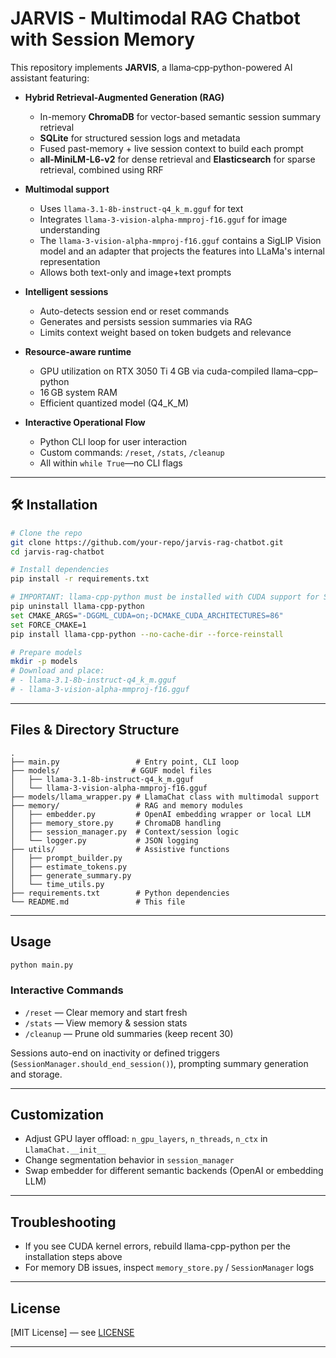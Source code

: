 #  JARVIS - Multimodal RAG Chatbot with Session Memory

This repository implements **JARVIS**, a llama‑cpp‑python-powered AI assistant featuring:

* **Hybrid Retrieval-Augmented Generation (RAG)**

  * In-memory **ChromaDB** for vector-based semantic session summary retrieval
  * **SQLite** for structured session logs and metadata
  * Fused past-memory + live session context to build each prompt
  * **all-MiniLM-L6-v2** for dense retrieval and **Elasticsearch** for sparse retrieval, combined using RRF 

* **Multimodal support**

  * Uses `llama-3.1-8b-instruct-q4_k_m.gguf` for text
  * Integrates `llama-3-vision-alpha-mmproj-f16.gguf` for image understanding
  * The `llama-3-vision-alpha-mmproj-f16.gguf` contains a SigLIP Vision model and an adapter that projects the features into LLaMa's internal representation
  * Allows both text-only and image+text prompts

* **Intelligent sessions**

  * Auto-detects session end or reset commands
  * Generates and persists session summaries via RAG
  * Limits context weight based on token budgets and relevance

* **Resource-aware runtime**

  * GPU utilization on RTX 3050 Ti 4 GB via cuda-compiled llama–cpp–python
  * 16 GB system RAM
  * Efficient quantized model (Q4\_K\_M)

* **Interactive Operational Flow**

  * Python CLI loop for user interaction
  * Custom commands: `/reset`, `/stats`, `/cleanup`
  * All within `while True`—no CLI flags

---

## 🛠 Installation

```bash
# Clone the repo
git clone https://github.com/your-repo/jarvis-rag-chatbot.git
cd jarvis-rag-chatbot

# Install dependencies
pip install -r requirements.txt

# IMPORTANT: llama-cpp-python must be installed with CUDA support for SM86
pip uninstall llama-cpp-python
set CMAKE_ARGS="-DGGML_CUDA=on;-DCMAKE_CUDA_ARCHITECTURES=86"
set FORCE_CMAKE=1
pip install llama-cpp-python --no-cache-dir --force-reinstall

# Prepare models
mkdir -p models
# Download and place:
# - llama-3.1-8b-instruct-q4_k_m.gguf
# - llama-3-vision-alpha-mmproj-f16.gguf
```

---

## Files & Directory Structure

```
.
├── main.py                 # Entry point, CLI loop
├── models/                # GGUF model files
│   ├── llama-3.1-8b-instruct-q4_k_m.gguf
│   └── llama-3-vision-alpha-mmproj-f16.gguf
├── models/llama_wrapper.py # LlamaChat class with multimodal support
├── memory/                 # RAG and memory modules
│   ├── embedder.py         # OpenAI embedding wrapper or local LLM
│   ├── memory_store.py     # ChromaDB handling  
│   ├── session_manager.py  # Context/session logic
│   └── logger.py           # JSON logging
├── utils/                  # Assistive functions
│   ├── prompt_builder.py
│   ├── estimate_tokens.py
│   ├── generate_summary.py
│   └── time_utils.py
├── requirements.txt        # Python dependencies
└── README.md               # This file
```

---

## Usage

```bash
python main.py
```

### Interactive Commands

* `/reset` — Clear memory and start fresh
* `/stats` — View memory & session stats
* `/cleanup` — Prune old summaries (keep recent 30)

Sessions auto-end on inactivity or defined triggers (`SessionManager.should_end_session()`), prompting summary generation and storage.

---

## Customization

* Adjust GPU layer offload: `n_gpu_layers`, `n_threads`, `n_ctx` in `LlamaChat.__init__`
* Change segmentation behavior in `session_manager`
* Swap embedder for different semantic backends (OpenAI or embedding LLM)

---

## Troubleshooting

* If you see CUDA kernel errors, rebuild llama-cpp-python per the installation steps above
* For memory DB issues, inspect `memory_store.py` / `SessionManager` logs

---

## License

\[MIT License] — see [LICENSE](LICENSE)

---
